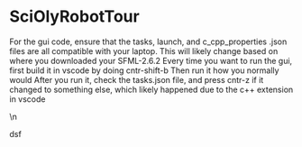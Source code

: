 # SciOlyRobotTour

For the gui code, ensure that the tasks, launch, and c_cpp_properties .json files are all compatible with your laptop. This will likely change based on where you downloaded your SFML-2.6.2
Every time you want to run the gui, first build it in vscode by doing cntr-shift-b
Then run it how you normally would
After you run it, check the tasks.json file, and press cntr-z if it changed to something else, which likely happened due to the c++ extension in vscode

\n

dsf
